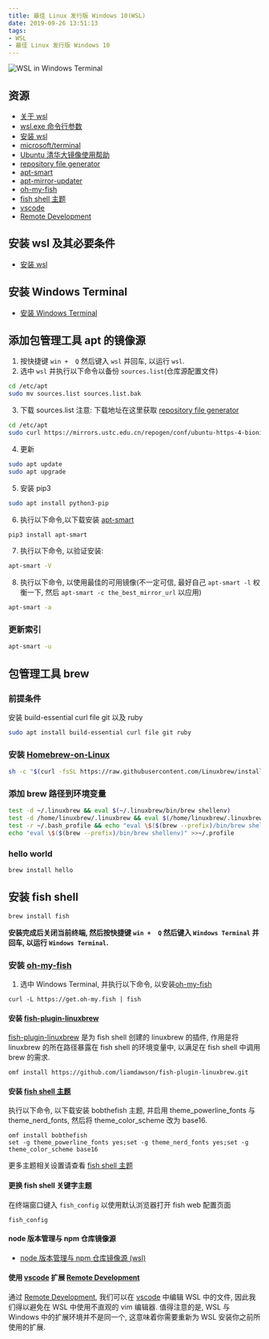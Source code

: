 ```yaml
---
title: 最佳 Linux 发行版 Windows 10(WSL)
date: 2019-09-26 13:51:13
tags:
- WSL
- 最佳 Linux 发行版 Windows 10
---
```


![WSL in Windows Terminal](http://r.photo.store.qq.com/psb?/V12iDrZG1mzmnh/rmPlL7vfaZsLhZAnI9ch3BEsRyE*Ym1FoMdegS9LTOU!/r/dIMAAAAAAAAA)

[安装 wsl]: https://docs.microsoft.com/zh-cn/windows/wsl/install-win10
[microsoft/terminal]: https://github.com/microsoft/terminal/
[Ubuntu 清华大镜像使用帮助]: https://mirrors.tuna.tsinghua.edu.cn/help/ubuntu/
[repository file generator]: https://mirrors.ustc.edu.cn/repogen/
[apt-mirror-updater]: https://github.com/xolox/python-apt-mirror-updater
[apt-smart]: https://github.com/martin68/apt-smart
[oh-my-fish]: https://github.com/oh-my-fish/oh-my-fish
[Homebrew-on-Linux]: https://docs.brew.sh/Homebrew-on-Linux
[fish shell 主题]: https://github.com/oh-my-fish/oh-my-fish/blob/master/docs/Themes.md
[vscode]: https://code.visualstudio.com/
[Remote Development]: https://marketplace.visualstudio.com/items?itemName=ms-vscode-remote.vscode-remote-extensionpack

## 资源
- [关于 wsl](https://docs.microsoft.com/zh-cn/windows/wsl/about)
- [wsl.exe 命令行参数](https://docs.microsoft.com/zh-cn/windows/wsl/reference)
- [安装 wsl][]
- [microsoft/terminal][]
- [Ubuntu 清华大镜像使用帮助][]
- [repository file generator][]
- [apt-smart][]
- [apt-mirror-updater]
- [oh-my-fish][]
- [fish shell 主题][]
- [vscode][]
- [Remote Development][]

## 安装 wsl 及其必要条件

- [安装 wsl][]

## 安装 Windows Terminal

- [安装 Windows Terminal](https://floatsyi.com/2019/09/27/Windows-Terminal/)

## 添加包管理工具 apt 的镜像源

1. 按快捷键 `win +  Q` 然后键入 `wsl` 并回车, 以运行 `wsl`.
2. 选中 `wsl` 并执行以下命令以备份 `sources.list`(仓库源配置文件)
```bash
cd /etc/apt
sudo mv sources.list sources.list.bak
```
3. 下载 sources.list
注意: 下载地址在这里获取 [repository file generator][]
```bash
cd /etc/apt
sudo curl https://mirrors.ustc.edu.cn/repogen/conf/ubuntu-https-4-bionic -o sources.list
```

4. 更新
```bash
sudo apt update
sudo apt upgrade
```

5. 安装 pip3
```bash
sudo apt install python3-pip
```

6. 执行以下命令,以下载安装 [apt-smart][]
```bash
pip3 install apt-smart
```

7. 执行以下命令, 以验证安装:
```bash
apt-smart -V
```

8. 执行以下命令, 以使用最佳的可用镜像(不一定可信, 最好自己 `apt-smart -l` 权衡一下, 然后 `apt-smart -c the_best_mirror_url` 以应用)
```bash
apt-smart -a
```

### 更新索引

```bash
apt-smart -u
```

## 包管理工具 brew

### 前提条件

安装 build-essential curl file git 以及 ruby

```bash
sudo apt install build-essential curl file git ruby
```

### 安装 [Homebrew-on-Linux][]

```bash
sh -c "$(curl -fsSL https://raw.githubusercontent.com/Linuxbrew/install/master/install.sh)"
```

### 添加 brew 路径到环境变量

```bash
test -d ~/.linuxbrew && eval $(~/.linuxbrew/bin/brew shellenv)
test -d /home/linuxbrew/.linuxbrew && eval $(/home/linuxbrew/.linuxbrew/bin/brew shellenv)
test -r ~/.bash_profile && echo "eval \$($(brew --prefix)/bin/brew shellenv)" >>~/.bash_profile
echo "eval \$($(brew --prefix)/bin/brew shellenv)" >>~/.profile
```

### hello world

```bash
brew install hello
```

## 安装 fish shell

```bash
brew install fish
```

**安装完成后关闭当前终端, 然后按快捷键 `win +  Q` 然后键入 `Windows Terminal` 并回车, 以运行 `Windows Terminal`.**

### 安装 [oh-my-fish][]
1. 选中 Windows Terminal, 并执行以下命令, 以安装[oh-my-fish][]

```fish
curl -L https://get.oh-my.fish | fish
```

#### 安装 [fish-plugin-linuxbrew](https://github.com/liamdawson/fish-plugin-linuxbrew.git)

[fish-plugin-linuxbrew](https://github.com/liamdawson/fish-plugin-linuxbrew.git) 是为 fish shell 创建的 linuxbrew 的插件, 作用是将 linuxbrew 的所在路径暴露在 fish shell 的环境变量中, 以满足在 fish shell 中调用 brew 的需求.

```fish
omf install https://github.com/liamdawson/fish-plugin-linuxbrew.git
```

#### 安装 [fish shell 主题][]

执行以下命令, 以下载安装 bobthefish 主题, 并启用 theme_powerline_fonts 与 theme_nerd_fonts, 然后将 theme_color_scheme 改为 base16.

```fish
omf install bobthefish
set -g theme_powerline_fonts yes;set -g theme_nerd_fonts yes;set -g theme_color_scheme base16
```

更多主题相关设置请查看 [fish shell 主题][]

#### 更换 fish shell 关键字主题
在终端窗口键入 `fish_config` 以使用默认浏览器打开 fish web 配置页面
```fish
fish_config
```

#### node 版本管理与 npm 仓库镜像源

- [node 版本管理与 npm 仓库镜像源 (wsl)](https://floatsyi.com/2019/09/27/node-%E7%89%88%E6%9C%AC%E7%AE%A1%E7%90%86%E4%B8%8E-npm-%E4%BB%93%E5%BA%93%E9%95%9C%E5%83%8F%E6%BA%90/#%E5%9C%A8%20liunx(wsl/mac)%20%E4%B8%8B%E4%BD%BF%E7%94%A8%20brew%20%E5%8C%85%E7%AE%A1%E7%90%86%E5%B7%A5%E5%85%B7%E7%9A%84%E8%BF%9B%E8%A1%8C%E5%AE%89%E8%A3%85)

#### 使用 [vscode][] 扩展 [Remote Development][]

通过 [Remote Development][], 我们可以在 [vscode][] 中编辑 WSL 中的文件,
因此我们得以避免在 WSL 中使用不直观的 vim 编辑器.
值得注意的是, WSL 与 Windows 中的扩展环境并不是同一个,
这意味着你需要重新为 WSL 安装你之前所使用的扩展.


